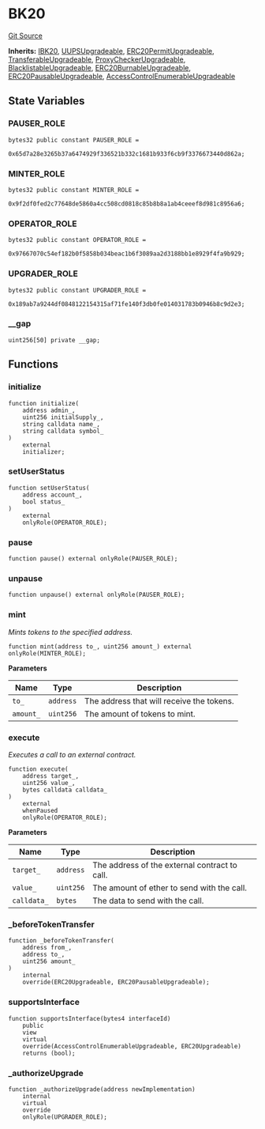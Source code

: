 # BK20
[Git Source](https://github.com/ContractLabs/foundry-bountykinds-contract/blob/67e6855d3beabdf242cc0b51d9e53b087a5235b9/src/mainnet/BK20.sol)

**Inherits:**
[IBK20](/src/interfaces/IBK20.sol/interface.IBK20.md), [UUPSUpgradeable](/src/oz-custom/oz-upgradeable/proxy/utils/UUPSUpgradeable.sol/abstract.UUPSUpgradeable.md), [ERC20PermitUpgradeable](/src/oz-custom/oz-upgradeable/token/ERC20/extensions/ERC20PermitUpgradeable.sol/abstract.ERC20PermitUpgradeable.md), [TransferableUpgradeable](/src/oz-custom/internal-upgradeable/TransferableUpgradeable.sol/abstract.TransferableUpgradeable.md), [ProxyCheckerUpgradeable](/src/oz-custom/internal-upgradeable/ProxyCheckerUpgradeable.sol/abstract.ProxyCheckerUpgradeable.md), [BlacklistableUpgradeable](/src/oz-custom/internal-upgradeable/BlacklistableUpgradeable.sol/abstract.BlacklistableUpgradeable.md), [ERC20BurnableUpgradeable](/src/oz-custom/oz-upgradeable/token/ERC20/extensions/ERC20BurnableUpgradeable.sol/abstract.ERC20BurnableUpgradeable.md), [ERC20PausableUpgradeable](/src/oz-custom/oz-upgradeable/token/ERC20/extensions/ERC20PausableUpgradeable.sol/abstract.ERC20PausableUpgradeable.md), [AccessControlEnumerableUpgradeable](/src/oz-custom/oz-upgradeable/access/AccessControlEnumerableUpgradeable.sol/abstract.AccessControlEnumerableUpgradeable.md)


## State Variables
### PAUSER_ROLE

```solidity
bytes32 public constant PAUSER_ROLE =
    0x65d7a28e3265b37a6474929f336521b332c1681b933f6cb9f3376673440d862a;
```


### MINTER_ROLE

```solidity
bytes32 public constant MINTER_ROLE =
    0x9f2df0fed2c77648de5860a4cc508cd0818c85b8b8a1ab4ceeef8d981c8956a6;
```


### OPERATOR_ROLE

```solidity
bytes32 public constant OPERATOR_ROLE =
    0x97667070c54ef182b0f5858b034beac1b6f3089aa2d3188bb1e8929f4fa9b929;
```


### UPGRADER_ROLE

```solidity
bytes32 public constant UPGRADER_ROLE =
    0x189ab7a9244df0848122154315af71fe140f3db0fe014031783b0946b8c9d2e3;
```


### __gap

```solidity
uint256[50] private __gap;
```


## Functions
### initialize


```solidity
function initialize(
    address admin_,
    uint256 initialSupply_,
    string calldata name_,
    string calldata symbol_
)
    external
    initializer;
```

### setUserStatus


```solidity
function setUserStatus(
    address account_,
    bool status_
)
    external
    onlyRole(OPERATOR_ROLE);
```

### pause


```solidity
function pause() external onlyRole(PAUSER_ROLE);
```

### unpause


```solidity
function unpause() external onlyRole(PAUSER_ROLE);
```

### mint

*Mints tokens to the specified address.*


```solidity
function mint(address to_, uint256 amount_) external onlyRole(MINTER_ROLE);
```
**Parameters**

|Name|Type|Description|
|----|----|-----------|
|`to_`|`address`|The address that will receive the tokens.|
|`amount_`|`uint256`|The amount of tokens to mint.|


### execute

*Executes a call to an external contract.*


```solidity
function execute(
    address target_,
    uint256 value_,
    bytes calldata calldata_
)
    external
    whenPaused
    onlyRole(OPERATOR_ROLE);
```
**Parameters**

|Name|Type|Description|
|----|----|-----------|
|`target_`|`address`|The address of the external contract to call.|
|`value_`|`uint256`|The amount of ether to send with the call.|
|`calldata_`|`bytes`|The data to send with the call.|


### _beforeTokenTransfer


```solidity
function _beforeTokenTransfer(
    address from_,
    address to_,
    uint256 amount_
)
    internal
    override(ERC20Upgradeable, ERC20PausableUpgradeable);
```

### supportsInterface


```solidity
function supportsInterface(bytes4 interfaceId)
    public
    view
    virtual
    override(AccessControlEnumerableUpgradeable, ERC20Upgradeable)
    returns (bool);
```

### _authorizeUpgrade


```solidity
function _authorizeUpgrade(address newImplementation)
    internal
    virtual
    override
    onlyRole(UPGRADER_ROLE);
```

